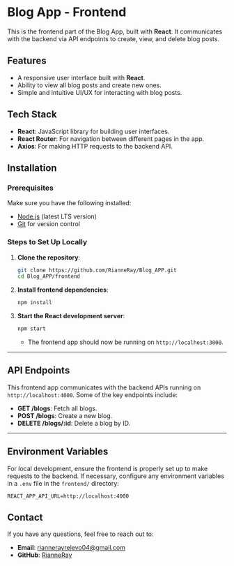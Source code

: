 # Blog App - Frontend

This is the frontend part of the Blog App, built with **React**. It communicates with the backend via API endpoints to create, view, and delete blog posts.

## Features
- A responsive user interface built with **React**.
- Ability to view all blog posts and create new ones.
- Simple and intuitive UI/UX for interacting with blog posts.

## Tech Stack
- **React**: JavaScript library for building user interfaces.
- **React Router**: For navigation between different pages in the app.
- **Axios**: For making HTTP requests to the backend API.

## Installation

### Prerequisites
Make sure you have the following installed:
- [Node.js](https://nodejs.org/) (latest LTS version)
- [Git](https://git-scm.com/) for version control

### Steps to Set Up Locally

1. **Clone the repository**:
    ```bash
    git clone https://github.com/RianneRay/Blog_APP.git
    cd Blog_APP/frontend
    ```

2. **Install frontend dependencies**:
    ```bash
    npm install
    ```

3. **Start the React development server**:
    ```bash
    npm start
    ```

    - The frontend app should now be running on `http://localhost:3000`.

---

## API Endpoints

This frontend app communicates with the backend APIs running on `http://localhost:4000`. Some of the key endpoints include:

- **GET /blogs**: Fetch all blogs.
- **POST /blogs**: Create a new blog.
- **DELETE /blogs/:id**: Delete a blog by ID.

---

## Environment Variables

For local development, ensure the frontend is properly set up to make requests to the backend. If necessary, configure any environment variables in a `.env` file in the `frontend/` directory:

```plaintext
REACT_APP_API_URL=http://localhost:4000
```

## Contact
If you have any questions, feel free to reach out to:
- **Email**: [riannerayrelevo04@gmail.com](mailto:riannerayrelevo04@gmail.com)
- **GitHub**: [RianneRay](https://github.com/RianneRay)